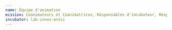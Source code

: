 ```yaml
---
name: Équipe d'animation
mission: Coanimateurs et Coanimatrices, Responsables d'incubateur, Responsable tech, et membres transverses
incubator: lab-innov-anssi
---
```

